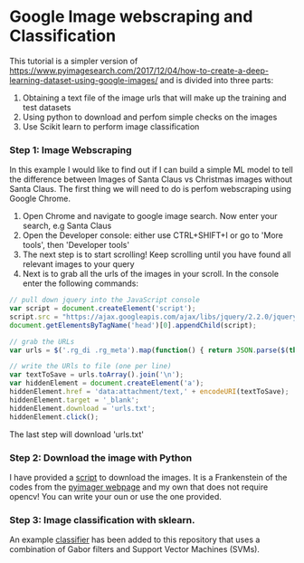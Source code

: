 
# Google Image webscraping and Classification

This tutorial is a simpler version of https://www.pyimagesearch.com/2017/12/04/how-to-create-a-deep-learning-dataset-using-google-images/ and is divided into three parts:

1. Obtaining a text file of the image urls that will make up the training and test datasets
2. Using python to download and perfom simple checks on the images
3. Use Scikit learn to perform image classification

### Step 1: Image Webscraping
In this example I would like to find out if I can build a simple ML model to tell the difference between Images of Santa Claus vs Christmas images without Santa Claus. The first thing we will need to do is perfom webscraping using Google Chrome. 

1. Open Chrome and navigate to google image search. Now enter your search, e.g Santa Claus
2. Open the Developer console: either use CTRL+SHIFT+I or go to 'More tools', then 'Developer tools' 
3. The next step is to start scrolling! Keep scrolling until you have found all relevant images to your query
4. Next is to grab all the urls of the images in your scroll. In the console enter the following commands:

```javascript
// pull down jquery into the JavaScript console
var script = document.createElement('script');
script.src = "https://ajax.googleapis.com/ajax/libs/jquery/2.2.0/jquery.min.js";
document.getElementsByTagName('head')[0].appendChild(script);
```
```javascript
// grab the URLs
var urls = $('.rg_di .rg_meta').map(function() { return JSON.parse($(this).text()).ou; });
```

```javascript
// write the URls to file (one per line)
var textToSave = urls.toArray().join('\n');
var hiddenElement = document.createElement('a');
hiddenElement.href = 'data:attachment/text,' + encodeURI(textToSave);
hiddenElement.target = '_blank';
hiddenElement.download = 'urls.txt';
hiddenElement.click();
```
The last step will download 'urls.txt'

### Step 2: Download the image with Python

I have provided a [script](https://github.com/hrampadarath/JBCA_Hack_Night_Dec/blob/master/google_images_webscraping/download_images.py) to download the images. It is a Frankenstein of the codes from the [pyimager webpage](https://www.pyimagesearch.com/2017/12/04/how-to-create-a-deep-learning-dataset-using-google-images/) and my own that does not require opencv! You can write your oun or use the one provided.


### Step 3: Image classification with sklearn.

An example [classifier](https://github.com/hrampadarath/JBCA_Hack_Night_Dec/blob/master/google_images_webscraping/Classifying_Santa_Clause_Images.ipynb) has been added to this repository that uses a combination of Gabor filters and Support Vector Machines (SVMs). 
